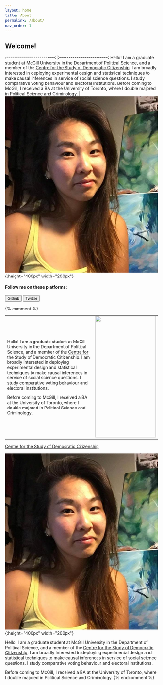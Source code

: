 ```yaml
---
layout: home
title: About
permalink: /about/
nav_order: 1
---
```


## Welcome!

:-------------------------:|:-------------------------:
Hello! I am a graduate student at McGill University in the Department of Political Science, and a member of the [Centre for the Study of Democratic Citizenship](https://csdc-cecd.ca/). I am broadly interested in deploying experimental design and statistical techniques to make causal inferences in service of social science questions. I study comparative voting behaviour and electoral institutions. Before coming to McGill, I received a BA at the University of Toronto, where I double majored in Political Science and Criminology. | ![profile-picture](/images/PF.jpg){:height="400px" width="200px"}



#### Follow me on these platforms:

<script src="https://kit.fontawesome.com/c6b0f9749c.js" crossorigin="anonymous"></script>


<a href="https://github.com/aychen5"><button class="btn"><i class="fab fa-github"></i> Github</button></a>
<a href="https://twitter.com/AYChen555"><button class="btn"><i class="fab fa-twitter"></i> Twitter</button></a>



{% comment %}

<table>
<tr>
<td>

Hello! I am a graduate student at McGill University in the Department of Political Science, and a member of the
<a href = "https://csdc-cecd.ca/">Centre for the Study of Democratic Citizenship</a>. I am broadly interested in deploying experimental design and statistical techniques to make causal inferences in service of social science questions. I study comparative voting behaviour and electoral institutions.

Before coming to McGill, I received a BA at the University of Toronto, where I double majored in Political Science and Criminology.

</td>
<td>

<img src="https://github.com/aychen5/anniechen/tree/master/images/PF.jpg" height="400" width="200"/>

</td>
</tr>
</table>



[Centre for the Study of Democratic Citizenship](https://csdc-cecd.ca/)

![profile-picture](/images/PF.jpg){:height="400px" width="200px"}

Hello! I am a graduate student at McGill University in the Department of Political Science, and a member of the [Centre for the Study of Democratic Citizenship](https://csdc-cecd.ca/). I am broadly interested in deploying experimental design and statistical techniques to make causal inferences in service of social science questions. I study comparative voting behaviour and electoral institutions.

Before coming to McGill, I received a BA at the University of Toronto, where I double majored in Political Science and Criminology.
{% endcomment %}


